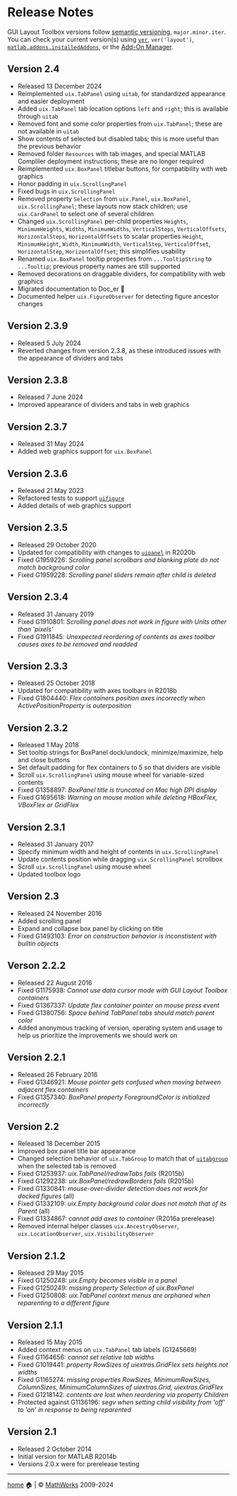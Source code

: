 # Release Notes

GUI Layout Toolbox versions follow [semantic versioning](https://semver.org/), `major.minor.iter`.  You can check your current version(s) using [`ver`](https://www.mathworks.com/help/matlab/ref/ver.html), `ver('layout')`, [`matlab.addons.installedAddons`](https://www.mathworks.com/help/matlab/ref/matlab.addons.installedaddons.html), or the [Add-On Manager](https://uk.mathworks.com/help/matlab/matlab_env/get-add-ons.html).

## Version 2.4

- Released 13 December 2024
- Reimplemented `uix.TabPanel` using `uitab`, for standardized appearance and easier deployment
- Added `uix.TabPanel` tab location options `left` and `right`; this is available through `uitab`
- Removed font and some color properties from `uix.TabPanel`; these are not available in `uitab`
- Show contents of selected but disabled tabs; this is more useful than the previous behavior
- Removed folder `Resources` with tab images, and special MATLAB Compliler deployment instructions; these are no longer required
- Reimplemented `uix.BoxPanel` titlebar buttons, for compatibility with web graphics
- Honor padding in `uix.ScrollingPanel`
- Fixed bugs in `uix.ScrollingPanel`
- Removed property `Selection` from `uix.Panel`, `uix.BoxPanel`, `uix.ScrollingPanel`; these layouts now stack children; use `uix.CardPanel` to select one of several children
- Changed `uix.ScrollingPanel` per-child properties `Heights`, `MinimumHeights`, `Widths`, `MinimumWidths`, `VerticalSteps`, `VerticalOffsets`, `HorizontalSteps`, `HorizontalOffsets` to scalar properties `Height`, `MinimumHeight`, `Width`, `MinimumWidth`, `VerticalStep`, `VerticalOffset`, `HorizontalStep`, `HorizontalOffset`; this simplifies usability
- Renamed `uix.BoxPanel` tooltip properties from `...TooltipString` to `...Tooltip`; previous property names are still supported
- Removed decorations on draggable dividers, for compatibility with web graphics
- Migrated documentation to Doc_er :hatching_chick:
- Documented helper `uix.FigureObserver` for detecting figure ancestor changes

## Version 2.3.9

- Released 5 July 2024
- Reverted changes from version 2.3.8, as these introduced issues with the appearance of dividers and tabs

## Version 2.3.8

- Released 7 June 2024
- Improved appearance of dividers and tabs in web graphics

## Version 2.3.7

- Released 31 May 2024
- Added web graphics support for `uix.BoxPanel`

## Version 2.3.6

- Released 21 May 2023 
- Refactored tests to support [`uifigure`](https://www.mathworks.com/help/matlab/ref/uifigure.html)
- Added details of web graphics support

## Version 2.3.5

- Released 29 October 2020
- Updated for compatibility with changes to [`uipanel`](https://www.mathworks.com/help/matlab/ref/uipanel.html) in R2020b
- Fixed G1959226: *Scrolling panel scrollbars and blanking plate do not match background color*
- Fixed G1959228: *Scrolling panel sliders remain after child is deleted*

## Version 2.3.4

- Released 31 January 2019
- Fixed G1910801: *Scrolling panel does not work in figure with Units other than 'pixels'*
- Fixed G1911845: *Unexpected reordering of contents as axes toolbar causes axes to be removed and readded*

## Version 2.3.3

- Released 25 October 2018
- Updated for compatibility with axes toolbars in R2018b
- Fixed G1804440: *Flex containers position axes incorrectly when ActivePositionProperty is outerposition*

## Version 2.3.2

- Released 1 May 2018
- Set tooltip strings for BoxPanel dock/undock, minimize/maximize, help and close buttons
- Set default padding for flex containers to 5 so that dividers are visible
- Scroll `uix.ScrollingPanel` using mouse wheel for variable-sized contents
- Fixed G1358897: *BoxPanel title is truncated on Mac high DPI display*
- Fixed G1695618: *Warning on mouse motion while deleting HBoxFlex, VBoxFlex or GridFlex*

## Version 2.3.1

- Released 31 January 2017
- Specify minimum width and height of contents in `uix.ScrollingPanel`
- Update contents position while dragging `uix.ScrollingPanel` scrollbox
- Scroll `uix.ScrollingPanel` using mouse wheel
- Updated toolbox logo

## Version 2.3

- Released 24 November 2016
- Added scrolling panel
- Expand and collapse box panel by clicking on title
- Fixed G1493103: *Error on construction behavior is inconstistent with builtin objects*

## Verson 2.2.2

- Released 22 August 2016
- Fixed G1175938: *Cannot use data cursor mode with GUI Layout Toolbox containers*
- Fixed G1367337: *Update flex container pointer on mouse press event*
- Fixed G1380756: *Space behind TabPanel tabs should match parent color*
- Added anonymous tracking of version, operating system and usage to help us prioritize the improvements we should work on

## Version 2.2.1

- Released 26 February 2016
- Fixed G1346921: *Mouse pointer gets confused when moving between adjacent flex containers*
- Fixed G1357340: *BoxPanel property ForegroundColor is initialized incorrectly*

## Version 2.2

- Released 18 December 2015
- Improved box panel title bar appearance
- Changed selection behavior of `uix.TabGroup` to match that of [`uitabgroup`](https://www.mathworks.com/help/matlab/ref/uitabgroup.html) when the selected tab is removed 
- Fixed G1253937:  *uix.TabPanel/redrawTabs fails* (R2015b)
- Fixed G1292238: *uix.BoxPanel/redrawBorders fails* (R2015b)
- Fixed G1330841: *mouse-over-divider detection does not work for docked figures* (all)
- Fixed G1332109: *uix.Empty background color does not match that of its Parent* (all)
- Fixed G1334867:  *cannot add axes to container* (R2016a prerelease)
- Removed internal helper classes `uix.AncestryObserver`, `uix.LocationObserver`, `uix.VisibilityObserver`

## Version 2.1.2

- Released 29 May 2015
- Fixed G1250248: *uix.Empty becomes visible in a panel*
- Fixed G1250249: *missing property Selection of uix.BoxPanel*
- Fixed G1250808: *uix.TabPanel context menus are orphaned when reparenting to a different figure*

## Version 2.1.1

- Released 15 May 2015
- Added context menus on `uix.TabPanel` tab labels (G1245669)
- Fixed G1164656: *cannot set relative tab widths*
- Fixed G1019441: *property RowSizes of uiextras.GridFlex sets heights not widths*
- Fixed G1165274: *missing properties RowSizes, MinimumRowSizes, ColumnSizes, MinimumColumnSizes of uiextras.Grid, uiextras.GridFlex*
- Fixed G1218142: *contents are lost when reordering via property Children*
- Protected against G1136196: *segv when setting child visibility from 'off' to 'on' in response to being reparented*

## Version 2.1

- Released 2 October 2014
- Initial version for MATLAB R2014b
- Versions 2.0.x were for prerelease testing

___

[home](index.md) :house: | :copyright: [MathWorks](https://www.mathworks.com/services/consulting.html) 2009-2024